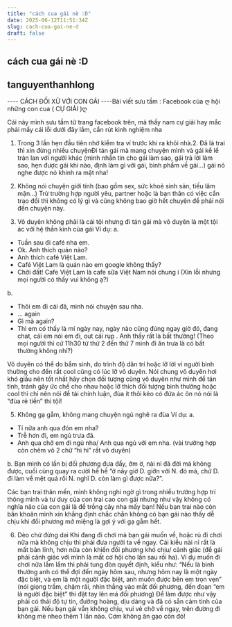 ```yaml
---
title: "cách cua gái nè :D"
date: 2025-06-12T11:51:34Z
slug: cach-cua-gai-ne-d
draft: false
---
```


## cách cua gái nè :D

## tanguyenthanhlong

---- CÁCH ĐỐI XỬ VỚI CON GÁI ----Bài viết sưu tầm : Facebook của ღ hội những con cua ( CỰ GIẢI )ღ

 
 
Cái này mình sưu tầm từ trang facebook trên, mà thấy nam cự giải hay mắc phải mấy cái lỗi dưới đây lắm, cần rút kinh nghiệm nha 
 1. Trong 3 lần hẹn đầu tiên nhớ kiểm tra ví trước khi ra khỏi nhà.2. Đã là trai thì xin đừng nhiều chuyệnĐi tán gái mà mang chuyện mình và gái kể lể tràn lan với người khác (mình nhắn tin cho gái làm sao, gái trả lời làm sao, hẹn được gái khi nào, định làm gì với gái, bình phẩm về gái...) gái nó nghe được nó khinh ra mặt nha!

3. Không nói chuyện giới tính (bao gồm sex, sức khoẻ sinh sản, tiếu lâm mặn...)
Trừ trường hợp người yêu, partner hoặc là bạn thân có việc cần trao đổi thì không có lý gì và cũng không bao giờ hết chuyện để phải nói đến chuyện này.

4. Vô duyên không phải là cái tội nhưng đi tán gái mà vô duyên là một tội ác với hệ thần kinh của gái
Ví dụ:
a.
- Tuần sau đi café nha em.
- Ok. Anh thích quán nào?
- Anh thích café Việt Lam.
- Café Việt Lam là quán nào em google không thấy?
- Chời đất! Cafe Việt Lam là cafe sữa Việt Nam nói chung í 
(Xin lỗi nhưng mọi người có thấy vui không ạ?)

b.
- Thôi em đi cái đã, mình nói chuyện sau nha.
- ... again
- Gì mà again?
- Thì em có thấy là mí ngày nay, ngày nào cũng đúng ngay giờ đó, đang chat, cái em nói em đi, out cái rụp . Anh thấy rất là bất thường!
(Theo mọi người thì cứ 11h30 từ thứ 2 đến thứ 7 mình đi ăn trưa là có bất thường không nhỉ?)

Vô duyên có thể do bẩm sinh, do trình độ dân trí hoặc lỡ lời vì người bình thường cho đến rất cool cũng có lúc lỡ vô duyên. Nói chung vô duyên hơi khó giấu nên tốt nhất hãy chọn đối tượng cũng vô duyên như mình để tán tỉnh, tránh gây ức chế cho nhau hoặc lỡ thích đối tượng bình thường hoặc cool thì chỉ nên nói đề tài chính luận, đùa ít thôi kẻo có đứa ác ôn nó nói là “đùa rẻ tiền” thì tội!

5. Không gạ gẫm, không mang chuyện ngủ nghê ra đùa
Ví dụ:
a.
- Tí nữa anh qua đón em nha?
- Trễ hơn đi, em ngủ trưa đã.
- Anh qua chở em đi ngủ nha/ Anh qua ngủ với em nha. (vài trường hợp còn chêm vô 2 chữ “hi hi” rất vô duyên)

b.
Bạn mình có lần bị đối phương đưa đẩy, ỡm ờ, nài nỉ đã đời mà không được, cuối cùng quay ra cười hề hề “ờ nãy giờ D. giỡn với N. đó mà, chứ D. đi làm về mệt quá rồi N. nghĩ D. còn làm gì được nữa?”.

Các bạn trai thân mến, mình không nghi ngờ gì trong nhiều trường hợp trí thông minh và tư duy của con trai cao con gái nhưng như vậy không có nghĩa não của con gái là để trồng cây nha mấy bạn! Nếu bạn trai nào còn băn khoăn mình xin khẳng định chắc chắn không có bạn gái nào thấy dễ chịu khi đối phương mở miệng là gợi ý với gạ gẫm hết.

6. Dẻo chứ đừng dai
Khi đang đi chơi mà bạn gái muốn về, hoặc rủ đi chơi nữa mà không chịu thì phải đưa người ta về ngay. Cái kiểu nài nỉ rất là mất bản lĩnh, hơn nữa còn khiến đối phương khó chịu/ cảnh giác (để gái phải cảnh giác với mình là mất cơ hội cho lần sau rồi ha). Ví dụ muốn đi chơi nữa lắm lắm thì phải tung đòn quyết định, kiểu như:
“Nếu là bình thường anh có thể đợi đến ngày hôm sau, nhưng hôm nay là một ngày đặc biệt, và em là một người đặc biệt, anh muốn được bên em trọn vẹn” (nói giọng trầm, chậm rãi, nhìn thẳng vào mắt đối phương, đến đoạn “em là người đặc biệt” thì đặt tay lên má đối phương)
Để làm được như vậy phải có thái độ tự tin, đường hoàng, dịu dàng và đã có sẵn cảm tình của bạn gái. Nếu bạn gái vẫn không chịu, vui vẻ chở về ngay, trên đường đi không mè nheo thêm 1 lần nào. Cơm không ăn gạo còn đó!